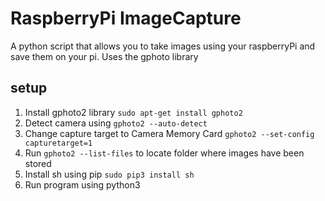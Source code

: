 # RaspberryPi ImageCapture

A python script that allows you to take images using your raspberryPi and save them on your pi. Uses the gphoto library

## setup

1. Install gphoto2 library `sudo apt-get install gphoto2`
2. Detect camera using `gphoto2 --auto-detect`
3. Change capture target to Camera Memory Card `gphoto2 --set-config capturetarget=1`
4. Run `gphoto2 --list-files` to locate folder where images have been stored
5. Install sh using pip `sudo pip3 install sh`
6. Run program using python3
